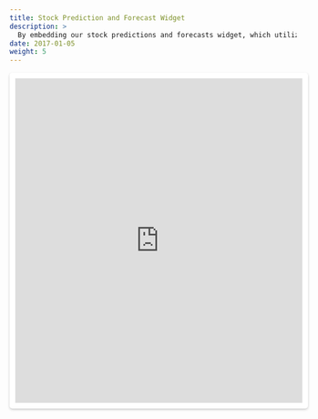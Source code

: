 ```yaml
---
title: Stock Prediction and Forecast Widget
description: >
  By embedding our stock predictions and forecasts widget, which utilizes real-time updates of analysts' ratings, you can offer your audience valuable insights into stock price predictions. This integration enables your website visitors to access timely information about the stock market, empowering them to make informed investment decisions.
date: 2017-01-05
weight: 5
---
```


<iframe
referrerpolicy="origin"
width="100%"
height="570"
style="background: #FFFFFF; padding: 10px; border: none; border-radius: 5px; box-shadow: 0 2px 4px 0 rgba(0,0,0,.2)"
src="https://jika.io/embed/forecast-price-target?symbol=AAPL&boxShadow=true&graphColor=1652f0&textColor=161c2d&backgroundColor=FFFFFF&fontFamily=Nunito"
></iframe>

<script src="https://static.elfsight.com/platform/platform.js" data-use-service-core defer></script>
<div class="elfsight-app-5ad46719-1e44-4480-be0d-831af7f91f58" data-elfsight-app-lazy></div>